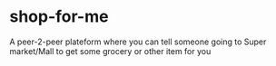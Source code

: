 # shop-for-me
A peer-2-peer plateform where you can tell someone going to Super market/Mall to get some grocery or other item for you
